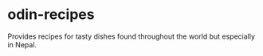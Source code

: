 # odin-recipes
Provides recipes for tasty dishes found throughout the world but especially in Nepal. 
